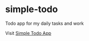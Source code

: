 # simple-todo
Todo app for my daily tasks and work

Visit [Simple Todo App](https://simple-todo-three-orcin.vercel.app/index.html)
